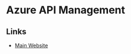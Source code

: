 # Azure API Management

## Links

- [Main Website](https://azure.microsoft.com/en-us/products/api-management/)
